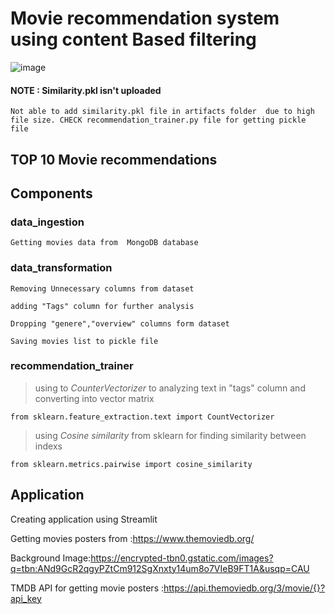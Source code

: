 # Movie recommendation system using content Based filtering


![image](https://github.com/seruvuri/Movie_Recommendation_System/assets/109864276/1c5b1b41-4c27-42fe-b926-c196da8a255c)

#### NOTE : Similarity.pkl isn't uploaded 
    Not able to add similarity.pkl file in artifacts folder  due to high file size. CHECK recommendation_trainer.py file for getting pickle file

## TOP 10 Movie recommendations 

## Components

### data_ingestion

    Getting movies data from  MongoDB database

### data_transformation

    Removing Unnecessary columns from dataset
    
    adding "Tags" column for further analysis
    
    Dropping "genere","overview" columns form dataset
    
    Saving movies list to pickle file

  ### recommendation_trainer

  > using to *CounterVectorizer* to analyzing text in "tags" column and converting into vector matrix

    from sklearn.feature_extraction.text import CountVectorizer
    
  > using *Cosine similarity* from sklearn for finding similarity between indexs

    from sklearn.metrics.pairwise import cosine_similarity
  
   ## Application

  Creating application using Streamlit 

  Getting movies posters from :https://www.themoviedb.org/

  Background Image:https://encrypted-tbn0.gstatic.com/images?q=tbn:ANd9GcR2qgyPZtCm912SgXnxty14um8o7VIeB9FT1A&usqp=CAU

  TMDB API for getting movie posters :https://api.themoviedb.org/3/movie/{}?api_key
